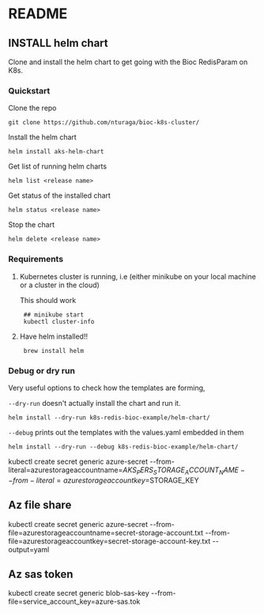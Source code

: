# README

## INSTALL helm chart

Clone and install the helm chart to get going with the Bioc RedisParam on K8s.

### Quickstart

Clone the repo

    git clone https://github.com/nturaga/bioc-k8s-cluster/

Install the helm chart

    helm install aks-helm-chart

Get list of running helm charts

    helm list <release name>

Get status of the installed chart

    helm status <release name>

Stop the chart

    helm delete <release name>

### Requirements

1. Kubernetes cluster is running, i.e (either minikube on your local
   machine or a cluster in the cloud)

   This should work

        ## minikube start
        kubectl cluster-info

1. Have helm installed!!

        brew install helm

### Debug or dry run

Very useful options to check how the templates are forming,

`--dry-run` doesn't actually install the chart and run it.

    helm install --dry-run k8s-redis-bioc-example/helm-chart/

`--debug` prints out the templates with the values.yaml embedded in them

    helm install --dry-run --debug k8s-redis-bioc-example/helm-chart/

kubectl create secret generic azure-secret --from-literal=azurestorageaccountname=$AKS_PERS_STORAGE_ACCOUNT_NAME --from-literal=azurestorageaccountkey=$STORAGE_KEY

## Az file share
kubectl create secret generic azure-secret --from-file=azurestorageaccountname=secret-storage-account.txt --from-file=azurestorageaccountkey=secret-storage-account-key.txt --output=yaml

## Az sas token
kubectl create secret generic blob-sas-key --from-file=service_account_key=azure-sas.tok
